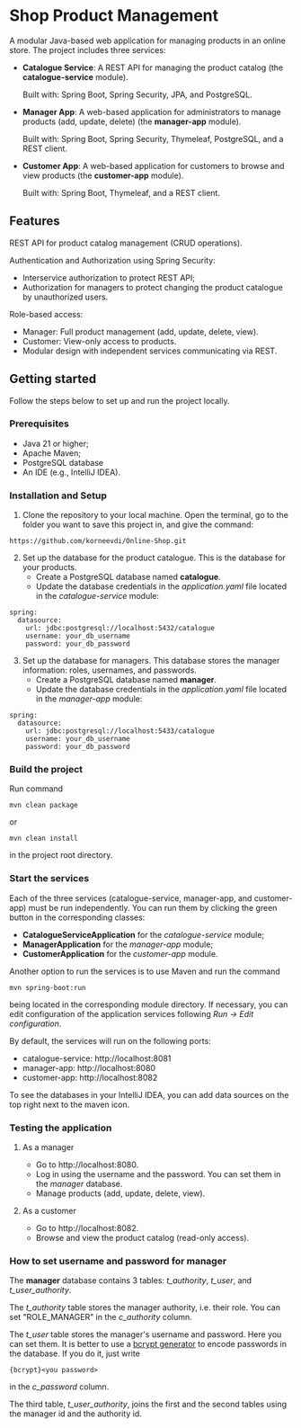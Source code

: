 # Shop Product Management

A modular Java-based web application for managing products in an online store. The project includes three services:

- __Catalogue Service__: A REST API for managing the product catalog (the __catalogue-service__ module).
  
    Built with: Spring Boot, Spring Security, JPA, and PostgreSQL.
- __Manager App__: A web-based application for administrators to manage products (add, update, delete) (the __manager-app__ module).

    Built with: Spring Boot, Spring Security, Thymeleaf, PostgreSQL, and a REST client.
- __Customer App__: A web-based application for customers to browse and view products (the __customer-app__ module).

    Built with: Spring Boot, Thymeleaf, and a REST client.

## Features

REST API for product catalog management (CRUD operations).

Authentication and Authorization using Spring Security: 
- Interservice authorization to protect REST API;
- Authorization for managers to protect changing the product catalogue by unauthorized users.

Role-based access:
- Manager: Full product management (add, update, delete, view).
- Customer: View-only access to products.
- Modular design with independent services communicating via REST.

## Getting started

Follow the steps below to set up and run the project locally.

### Prerequisites

- Java 21 or higher;
- Apache Maven;
- PostgreSQL database
- An IDE (e.g., IntelliJ IDEA).

### Installation and Setup

1. Clone the repository to your local machine. Open the terminal, go to the folder you want to save this project in, and give the command:

```
https://github.com/korneevdi/Online-Shop.git
```

2. Set up the database for the product catalogue. This is the database for your products.
    - Create a PostgreSQL database named __catalogue__.
    - Update the database credentials in the _application.yaml_ file located in the _catalogue-service_ module:

```
spring:
  datasource:
    url: jdbc:postgresql://localhost:5432/catalogue
    username: your_db_username
    password: your_db_password
```

3. Set up the database for managers. This database stores the manager information: roles, usernames, and passwords.
    - Create a PostgreSQL database named __manager__.
    - Update the database credentials in the _application.yaml_ file located in the _manager-app_ module:

```
spring:
  datasource:
    url: jdbc:postgresql://localhost:5433/catalogue
    username: your_db_username
    password: your_db_password
```

### Build the project

Run command 

```
mvn clean package
```

or

```
mvn clean install
```

in the project root directory.

### Start the services

Each of the three services (catalogue-service, manager-app, and customer-app) must be run independently. You can run them by clicking the green button in the corresponding classes:

- __CatalogueServiceApplication__ for the _catalogue-service_ module;
- __ManagerApplication__ for the _manager-app_ module;
- __CustomerApplication__ for the _customer-app_ module.

Another option to run the services is to use Maven and run the command

```
mvn spring-boot:run
```

being located in the corresponding module directory. If necessary, you can edit configuration of the application services following _Run -> Edit configuration_.

By default, the services will run on the following ports:

- catalogue-service: http://localhost:8081
- manager-app: http://localhost:8080
- customer-app: http://localhost:8082

To see the databases in your IntelliJ IDEA, you can add data sources on the top right next to the maven icon. 

### Testing the application

1. As a manager
    - Go to http://localhost:8080.
    - Log in using the username and the password. You can set them in the _manager_ database.
    - Manage products (add, update, delete, view).

2. As a customer
    - Go to http://localhost:8082.
    - Browse and view the product catalog (read-only access).

### How to set username and password for manager

The __manager__ database contains 3 tables: _t_authority_, _t_user_, and _t_user_authority_.

The _t_authority_ table stores the manager authority, i.e. their role. You can set "ROLE_MANAGER" in the _c_authority_ column.

The _t_user_ table stores the manager's username and password. Here you can set them. It is better to use a [bcrypt generator](https://bcrypt-generator.com/) to encode passwords in the database. If you do it, just write

```
{bcrypt}<you password>
```

in the _c_password_ column.

The third table, _t_user_authority_, joins the first and the second tables using the manager id and the authority id.
